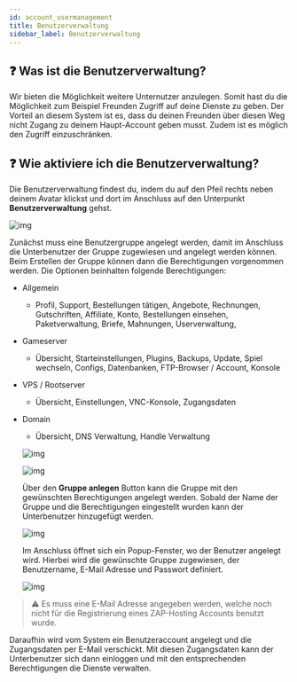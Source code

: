```yaml
---
id: account_usermanagement
title: Benutzerverwaltung
sidebar_label: Benutzerverwaltung
---
```


## ❓ Was ist die Benutzerverwaltung?

Wir bieten die Möglichkeit weitere Unternutzer anzulegen. Somit hast du die Möglichkeit zum Beispiel Freunden Zugriff auf deine Dienste zu geben. Der Vorteil an diesem System ist es, dass du deinen Freunden über diesen Weg nicht Zugang zu deinem Haupt-Account geben musst. Zudem ist es möglich den Zugriff einzuschränken. 

## ❓ Wie aktiviere ich die Benutzerverwaltung?

Die Benutzerverwaltung findest du, indem du auf den Pfeil rechts neben deinem Avatar klickst und dort im Anschluss auf den Unterpunkt **Benutzerverwaltung** gehst.

![img](https://screensaver01.zap-hosting.com/index.php/s/gAmm2ksr9K4PZtx/preview)



Zunächst muss eine Benutzergruppe angelegt werden, damit im Anschluss die Unterbenutzer der Gruppe zugewiesen und angelegt werden können. Beim Erstellen der Gruppe können dann die Berechtigungen vorgenommen werden. Die Optionen beinhalten folgende Berechtigungen:

- Allgemein

  - Profil, Support, Bestellungen tätigen, Angebote, Rechnungen, Gutschriften, Affiliate, Konto, Bestellungen einsehen, Paketverwaltung, Briefe, Mahnungen, Userverwaltung,

- Gameserver

  - Übersicht, Starteinstellungen, Plugins, Backups, Update, Spiel wechseln, Configs, Datenbanken, FTP-Browser / Account, Konsole

- VPS / Rootserver

  - Übersicht, Einstellungen, VNC-Konsole, Zugangsdaten

- Domain

  - Übersicht, DNS Verwaltung, Handle Verwaltung

  

  ![img](https://screensaver01.zap-hosting.com/index.php/s/brPYRgktP5TFiyp/preview)

  ![img](https://screensaver01.zap-hosting.com/index.php/s/zpJBR2JRAbDyZ7t/preview)

  

  Über den **Gruppe anlegen** Button kann die Gruppe mit den gewünschten Berechtigungen angelegt werden. Sobald der Name der Gruppe und die Berechtigungen eingestellt wurden kann der Unterbenutzer hinzugefügt werden.

  

  ![img](https://screensaver01.zap-hosting.com/index.php/s/gsT7spPMdWwYRko/preview)

  

  

  Im Anschluss öffnet sich ein Popup-Fenster, wo der Benutzer angelegt wird. Hierbei wird die gewünschte Gruppe zugewiesen, der Benutzername, E-Mail Adresse und Passwort definiert.

  ![img](https://screensaver01.zap-hosting.com/index.php/s/mtzFEiDHdCbKWwp/preview)

  

> ⚠️ Es muss eine E-Mail Adresse angegeben werden, welche noch nicht für die Registrierung eines ZAP-Hosting Accounts benutzt wurde. 



Daraufhin wird vom System ein Benutzeraccount angelegt und die Zugangsdaten per E-Mail verschickt. Mit diesen Zugangsdaten kann der Unterbenutzer sich dann einloggen und mit den entsprechenden Berechtigungen die Dienste verwalten. 
